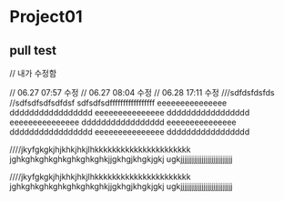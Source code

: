 # Project01

## pull test

// 내가 수정함

// 06.27 07:57 수정
// 06.27 08:04 수정
// 06.28 17:11 수정
///sdfdsfdsfds
//sdfsdfsdfsdfdsf
sdfsdfsdfffffffffffffffff
eeeeeeeeeeeeeee
ddddddddddddddddd
eeeeeeeeeeeeeee
ddddddddddddddddd
eeeeeeeeeeeeeee
ddddddddddddddddd
eeeeeeeeeeeeeee
ddddddddddddddddd
eeeeeeeeeeeeeee
ddddddddddddddddd

////jkyfgkgkjhjkhkjhkjlhkkkkkkkkkkkkkkkkkkkkkk
jghkghkghkghkghkghkghkjjgkhgjkhgkjgkj
ugkjjjjjjjjjjjjjjjjjjjjjjjjjjj


////jkyfgkgkjhjkhkjhkjlhkkkkkkkkkkkkkkkkkkkkkk
jghkghkghkghkghkghkghkjjgkhgjkhgkjgkj
ugkjjjjjjjjjjjjjjjjjjjjjjjjjjj